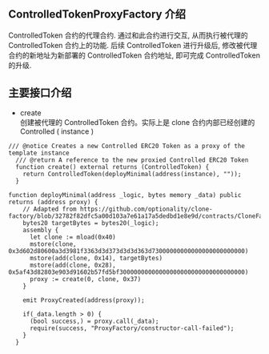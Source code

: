 ## ControlledTokenProxyFactory 介绍  
ControlledToken 合约的代理合约. 通过和此合约进行交互, 从而执行被代理的 ControlledToken 合约上的功能. 后续 ControlledToken 进行升级后, 修改被代理合约的新地址为新部署的 ControlledToken 合约地址, 即可完成 ControlledToken 的升级. 

## 主要接口介绍  
- create  
创建被代理的 ControlledToken 合约。实际上是 clone 合约内部已经创建的 Controlled ( instance ) 
```solidity
/// @notice Creates a new Controlled ERC20 Token as a proxy of the template instance
  /// @return A reference to the new proxied Controlled ERC20 Token
  function create() external returns (ControlledToken) {
    return ControlledToken(deployMinimal(address(instance), ""));
  }

function deployMinimal(address _logic, bytes memory _data) public returns (address proxy) {
    // Adapted from https://github.com/optionality/clone-factory/blob/32782f82dfc5a00d103a7e61a17a5dedbd1e8e9d/contracts/CloneFactory.sol
    bytes20 targetBytes = bytes20(_logic);
    assembly {
      let clone := mload(0x40)
      mstore(clone, 0x3d602d80600a3d3981f3363d3d373d3d3d363d73000000000000000000000000)
      mstore(add(clone, 0x14), targetBytes)
      mstore(add(clone, 0x28), 0x5af43d82803e903d91602b57fd5bf30000000000000000000000000000000000)
      proxy := create(0, clone, 0x37)
    }

    emit ProxyCreated(address(proxy));

    if(_data.length > 0) {
      (bool success,) = proxy.call(_data);
      require(success, "ProxyFactory/constructor-call-failed");
    }
  }
```